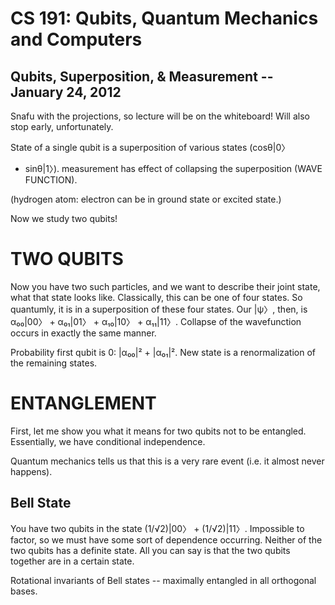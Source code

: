 CS 191: Qubits, Quantum Mechanics and Computers
=============================================
Qubits, Superposition, & Measurement -- January 24, 2012
--------------------------------------------------------
Snafu with the projections, so lecture will be on the whiteboard! Will
also stop early, unfortunately.

State of a single qubit is a superposition of various states (cosθ|0〉
+ sinθ|1〉). measurement has effect of collapsing the superposition
(WAVE FUNCTION).

(hydrogen atom: electron can be in ground state or excited state.)

Now we study two qubits!

TWO QUBITS
==========
Now you have two such particles, and we want to describe their joint
state, what that state looks like. Classically, this can be one of
four states. So quantumly, it is in a superposition of these four
states. Our |ψ〉, then, is α₀₀|00〉 + α₀₁|01〉 + α₁₀|10〉 + α₁₁|11〉.
Collapse of the wavefunction occurs in exactly the same manner.

Probability first qubit is 0: |α₀₀|² + |α₀₁|². New state is a
renormalization of the remaining states.

ENTANGLEMENT
============
First, let me show you what it means for two qubits not to be
entangled. Essentially, we have conditional independence.

Quantum mechanics tells us that this is a very rare event (i.e. it
almost never happens).

Bell State
----------
You have two qubits in the state (1/√2)|00〉 + (1/√2)|11〉. Impossible
to factor, so we must have some sort of dependence occurring. Neither
of the two qubits has a definite state. All you can say is that the
two qubits together are in a certain state.

Rotational invariants of Bell states -- maximally entangled in all
orthogonal bases.
